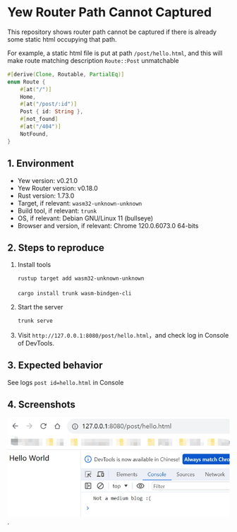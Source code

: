 # Yew Router Path Cannot Captured

This repository shows router path cannot be captured if there is already some static html occupying that path.

For example, a static html file is put at path `/post/hello.html`, and this will make route matching description `Route::Post` unmatchable 

```rust
#[derive(Clone, Routable, PartialEq)]
enum Route {
    #[at("/")]
    Home,
    #[at("/post/:id")]
    Post { id: String },
    #[not_found]
    #[at("/404")]
    NotFound,
}
```

## 1. Environment
 - Yew version: v0.21.0
 - Yew Router version: v0.18.0
 - Rust version: 1.73.0
 - Target, if relevant: `wasm32-unknown-unknown`
 - Build tool, if relevant: `trunk`
 - OS, if relevant: Debian GNU/Linux 11 (bullseye)
 - Browser and version, if relevant: Chrome 120.0.6073.0 64-bits

## 2. Steps to reproduce

1. Install tools
    ```bash
    rustup target add wasm32-unknown-unknown

    cargo install trunk wasm-bindgen-cli
    ```
2. Start the server
    ```bash
    trunk serve
    ```
3. Visit `http://127.0.0.1:8080/post/hello.html`，and check log in Console of DevTools.

## 3. Expected behavior

See logs `post id=hello.html` in Console

## 4. Screenshots

![](./images/screenshot.png).

